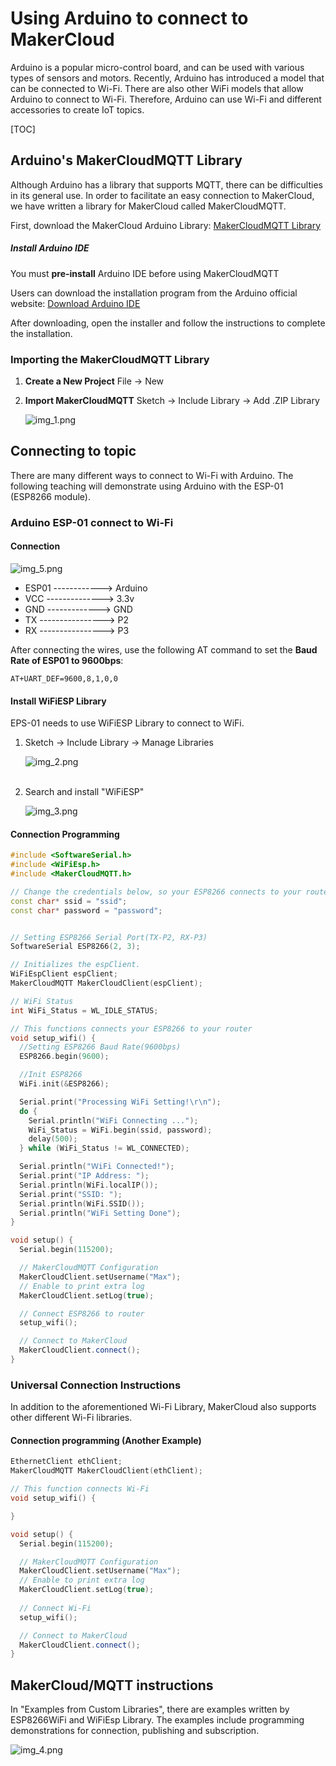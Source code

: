 # Using Arduino to connect to MakerCloud
Arduino is a popular micro-control board, and can be used with various types of sensors and motors.
Recently, Arduino has introduced a model that can be connected to Wi-Fi. There are also other WiFi models that allow Arduino to connect to Wi-Fi.
Therefore, Arduino can use Wi-Fi and different accessories to create IoT topics.

[TOC]

## Arduino's MakerCloudMQTT Library
Although Arduino has a library that supports MQTT, there can be difficulties in its general use. In order to facilitate an easy connection to MakerCloud, we have written a library for MakerCloud called MakerCloudMQTT.

First, download the MakerCloud Arduino Library:
[MakerCloudMQTT Library](library/MakerCloudMQTT.zip)


##### Install Arduino IDE
You must **pre-install** Arduino IDE before using MakerCloudMQTT

Users can download the installation program from the Arduino official website: [Download Arduino IDE](https://www.Arduino.cc/en/software)

After downloading, open the installer and follow the instructions to complete the installation.

### Importing the MakerCloudMQTT Library
1. **Create a New Project**
   File -> New
2. **Import MakerCloudMQTT**
   Sketch -> Include Library -> Add .ZIP Library

   ![img_1.png](img/img_1.png)

## Connecting to topic
There are many different ways to connect to Wi-Fi with Arduino.
The following teaching will demonstrate using Arduino with the ESP-01 (ESP8266 module).

### Arduino ESP-01 connect to Wi-Fi
#### Connection

![img_5.png](img/img_5.png)

* ESP01 ------------> Arduino
* VCC --------------> 3.3v
* GND -------------> GND
* TX ----------------> P2
* RX ----------------> P3

After connecting the wires, use the following AT command to set the **Baud Rate of ESP01 to 9600bps**:
```
AT+UART_DEF=9600,8,1,0,0
```

#### Install WiFiESP Library
EPS-01 needs to use WiFiESP Library to connect to WiFi.

1. Sketch -> Include Library -> Manage Libraries

   ![img_2.png](img/img_2.png)
   <br><br>

2. Search and install "WiFiESP"

   ![img_3.png](img/img_3.png)

#### Connection Programming
```cpp
#include <SoftwareSerial.h>
#include <WiFiEsp.h>
#include <MakerCloudMQTT.h>

// Change the credentials below, so your ESP8266 connects to your router
const char* ssid = "ssid";
const char* password = "password";


// Setting ESP8266 Serial Port(TX-P2, RX-P3)
SoftwareSerial ESP8266(2, 3);

// Initializes the espClient.
WiFiEspClient espClient;
MakerCloudMQTT MakerCloudClient(espClient);

// WiFi Status
int WiFi_Status = WL_IDLE_STATUS;

// This functions connects your ESP8266 to your router
void setup_wifi() {
  //Setting ESP8266 Baud Rate(9600bps)
  ESP8266.begin(9600);

  //Init ESP8266
  WiFi.init(&ESP8266);

  Serial.print("Processing WiFi Setting!\r\n");
  do {
    Serial.println("WiFi Connecting ...");
    WiFi_Status = WiFi.begin(ssid, password);
    delay(500);
  } while (WiFi_Status != WL_CONNECTED);

  Serial.println("ＷiFi Connected!");
  Serial.print("IP Address: ");
  Serial.println(WiFi.localIP());
  Serial.print("SSID: ");
  Serial.println(WiFi.SSID());
  Serial.println("WiFi Setting Done");
}

void setup() {
  Serial.begin(115200);

  // MakerCloudMQTT Configuration
  MakerCloudClient.setUsername("Max");
  // Enable to print extra log
  MakerCloudClient.setLog(true);

  // Connect ESP8266 to router
  setup_wifi();

  // Connect to MakerCloud
  MakerCloudClient.connect();
}
```

### Universal Connection Instructions
In addition to the aforementioned Wi-Fi Library, MakerCloud also supports other different Wi-Fi libraries.

#### Connection programming (Another Example)
```cpp
EthernetClient ethClient;
MakerCloudMQTT MakerCloudClient(ethClient);

// This function connects Wi-Fi
void setup_wifi() {

}

void setup() {
  Serial.begin(115200);

  // MakerCloudMQTT Configuration
  MakerCloudClient.setUsername("Max");
  // Enable to print extra log
  MakerCloudClient.setLog(true);
  
  // Connect Wi-Fi
  setup_wifi();

  // Connect to MakerCloud
  MakerCloudClient.connect();
}
```

## MakerCloud/MQTT instructions
In "Examples from Custom Libraries", there are examples written by ESP8266WiFi and WiFiEsp Library.
The examples include programming demonstrations for connection, publishing and subscription.

![img_4.png](img/img_4.png)